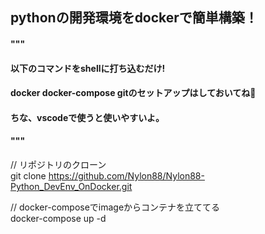 ## pythonの開発環境をdockerで簡単構築！<br>

#### """<br>
#### 以下のコマンドをshellに打ち込むだけ!<br>
#### docker docker-compose gitのセットアップはしておいてね💛<br>
#### ちな、vscodeで使うと使いやすいよ。<br>
#### """<br>

// リポジトリのクローン<br>
git clone https://github.com/Nylon88/Nylon88-Python_DevEnv_OnDocker.git<br>

// docker-composeでimageからコンテナを立ててる<br>
docker-compose up -d<br>
